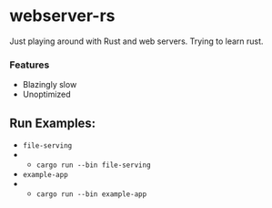 # webserver-rs

Just playing around with Rust and web servers. Trying to learn rust.

### Features

- Blazingly slow
- Unoptimized

## Run Examples:

- `file-serving`
- - `cargo run --bin file-serving`
- `example-app`
- - `cargo run --bin example-app`
